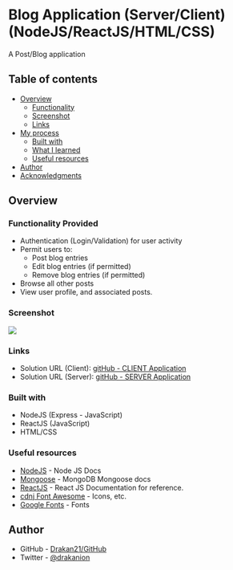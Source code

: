 # Blog Application (Server/Client) (NodeJS/ReactJS/HTML/CSS)

A Post/Blog application

## Table of contents

-   [Overview](#overview)
    -   [Functionality](#functions)
    -   [Screenshot](#screenshot)
    -   [Links](#links)
-   [My process](#my-process)
    -   [Built with](#built-with)
    -   [What I learned](#what-i-learned)
    -   [Useful resources](#useful-resources)
-   [Author](#author)
-   [Acknowledgments](#acknowledgments)

## Overview

### Functionality Provided

-   Authentication (Login/Validation) for user activity
-   Permit users to:
    -   Post blog entries
    -   Edit blog entries (if permitted)
    -   Remove blog entries (if permitted)
-   Browse all other posts
-   View user profile, and associated posts.

### Screenshot

![](./screenshot.jpg)

### Links

-   Solution URL (Client): [gitHub - CLIENT Application](https://github.com/Drakan21/RJSPosts/tree/master/client)
-   Solution URL (Server): [gitHub - SERVER Application](https://github.com/Drakan21/RJSPosts/tree/master/server)

### Built with

-   NodeJS (Express - JavaScript)
-   ReactJS (JavaScript)
-   HTML/CSS

### Useful resources

-   [NodeJS](https://nodejs.org/en/docs/) - Node JS Docs
-   [Mongoose](https://mongoosejs.com/docs/) - MongoDB Mongoose docs
-   [ReactJS](https://reactjs.org/docs) - React JS Documentation for reference.
-   [cdnj Font Awesome](https://cdnjs.com/libraries/font-awesome) - Icons, etc.
-   [Google Fonts](https://fonts.google.com) - Fonts

## Author

-   GitHub - [Drakan21/GitHub](https://github.com/Drakan21)
-   Twitter - [@drakanion](https://www.twitter.com/drakanion)
